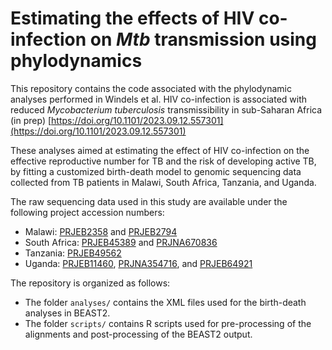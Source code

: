 # Estimating the effects of HIV co-infection on *Mtb* transmission using phylodynamics
This repository contains the code associated with the phylodynamic analyses performed in Windels et al. HIV co-infection is associated with reduced *Mycobacterium tuberculosis* transmissibility in sub-Saharan Africa (in prep) [https://doi.org/10.1101/2023.09.12.557301](https://doi.org/10.1101/2023.09.12.557301)

These analyses aimed at estimating the effect of HIV co-infection on the effective reproductive number for TB and the risk of developing active TB, by fitting a customized birth-death model to genomic sequencing data collected from TB patients in Malawi, South Africa, Tanzania, and Uganda.

The raw sequencing data used in this study are available under the following project accession numbers: 
- Malawi: [PRJEB2358](https://www.ebi.ac.uk/ena/browser/view/PRJEB2358) and [PRJEB2794](https://www.ebi.ac.uk/ena/browser/view/PRJEB2794)
- South Africa: [PRJEB45389](https://www.ebi.ac.uk/ena/browser/view/PRJEB45389) and [PRJNA670836](https://www.ebi.ac.uk/ena/browser/view/PRJNA670836)
- Tanzania: [PRJEB49562](https://www.ebi.ac.uk/ena/browser/view/PRJEB49562)
- Uganda: [PRJEB11460](https://www.ebi.ac.uk/ena/browser/view/PRJEB11460), [PRJNA354716](https://www.ebi.ac.uk/ena/browser/view/PRJNA354716), and [PRJEB64921](https://www.ebi.ac.uk/ena/browser/view/PRJEB64921)

The repository is organized as follows:
- The folder `analyses/` contains the XML files used for the birth-death analyses in BEAST2.
- The folder `scripts/` contains R scripts used for pre-processing of the alignments and post-processing of the BEAST2 output.
